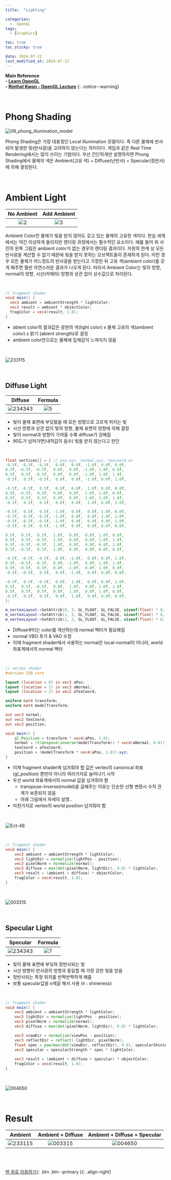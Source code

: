 ```yaml
---
title:  "Lighting"

categories:
  -  OpenGL
tags:
  - [Graphics]

toc: true
toc_sticky: true

date: 2024-07-22
last_modified_at: 2024-07-22
---
```



**Main Reference <br>- [Learn OpenGL](https://learnopengl.com/) <br>- [Rinthel Kwon - OpenGL Lecture](https://www.youtube.com/watch?v=kEAKvJKnvfA&list=PLvNHCGtd4kh_cYLKMP_E-jwF3YKpDP4hf&index=1)**
{: .notice--warning}

<br>

# Phong Shading

![09_phong_illumination_model](https://github.com/user-attachments/assets/5722e56e-767f-4092-919a-b74c5d6b402a)

Phong Shading은 가장 대표정인 Local Illumination 모델이다. 즉 다른 물체에 반사되어 발생한 빛(반사광)을 고려하지 않는다는 의미이다. 게임과 같은 Real Time Rendering에서는 많이 쓰이는 기법이다. 우선 간단하게만 설명하자면 Phong Shading에서 물체의 색은 Ambient(고유 색) + Diffuse(난반사) + Specular(정반사)에 의해 결정된다.

<br>

# Ambient Light

| No Ambient | Add Ambient |
|:-:|:-:|
|![2](https://github.com/inhopp/inhopp/assets/96368476/4b5d6cc1-c1f8-4292-87f2-751f070c8972)|![3](https://github.com/inhopp/inhopp/assets/96368476/196020e9-972f-4bd5-b184-1a0a9d5c74b4)| 

Ambient Color란 물체가 빛을 받지 않아도 갖고 있는 물체의 고유한 색이다. 현실 세계에서는 약간 이상하게 들리지만 렌더링 과정에서는 필수적인 요소이다. 예를 들어 위 사진의 왼쪽 그림은 ambient color가 없는 경우의 렌더링 결과이다. 자원의 한계 상 모든 반사광을 계산할 수 없기 때문에 빛을 받지 못하는 오브젝트들이 존재하게 된다. 이런 경우 모든 물체가 어느정도의 반사광을 받는다고 가정한 뒤 고유 색(ambient color)를 갖게 해주면 훨씬 자연스러운 결과가 나오게 된다. 따라서 Ambient Color는 빛의 방향, normal의 방향, 시선(카메라) 방향과 상관 없이 상수값으로 처리된다.

<br>

``` glsl
// fragment shader
void main() {
  vec3 ambient = ambientStrength * lightColor;
  vec3 result = ambient * objectColor;
  fragColor = vec4(result, 1.0);
}
```

- abient color의 결과값은 광원의 색(light color) x 물체 고유의 색(ambient color) x 밝기 (abient strength)로 결정
- ambient color만으로는 물체에 입체감이 느껴지지 않음

<br>

![233115](https://github.com/user-attachments/assets/96a669d5-5d2e-4a4b-ba67-6f6841ec4e29)

<br>

## Diffuse  Light

| Diffuse | Formula |
|:-:|:-:|
|![234343](https://github.com/user-attachments/assets/66246e05-ed33-4fb1-8132-44f31168dba1)|![5](https://github.com/inhopp/inhopp/assets/96368476/7e481130-c721-43be-a9fd-98f9b75d0f94)| 

- 빛이 물체 표면에 부딪혔을 때 모든 방향으로 고르게 퍼지는 빛
- 시선 방향과 상관 없이 빛의 방향, 물체 표면의 방향에 의해 결정
- 빛이 normal과 방향이 가까울 수록 diffuse가 강해짐
- 90도가 넘어가면(내적값이 음수) 빛을 받지 않는다고 판단

<br>

``` c++
float vertices[] = { // pos.xyz, normal.xyz, texcoord.uv
-0.5f, -0.5f, -0.5f,  0.0f,  0.0f, -1.0f, 0.0f, 0.0f,
0.5f, -0.5f, -0.5f,  0.0f,  0.0f, -1.0f, 1.0f, 0.0f,
0.5f,  0.5f, -0.5f,  0.0f,  0.0f, -1.0f, 1.0f, 1.0f,
-0.5f,  0.5f, -0.5f,  0.0f,  0.0f, -1.0f, 0.0f, 1.0f,

-0.5f, -0.5f,  0.5f,  0.0f,  0.0f,  1.0f, 0.0f, 0.0f,
0.5f, -0.5f,  0.5f,  0.0f,  0.0f,  1.0f, 1.0f, 0.0f,
0.5f,  0.5f,  0.5f,  0.0f,  0.0f,  1.0f, 1.0f, 1.0f,
-0.5f,  0.5f,  0.5f,  0.0f,  0.0f,  1.0f, 0.0f, 1.0f,

-0.5f,  0.5f,  0.5f, -1.0f,  0.0f,  0.0f, 1.0f, 0.0f,
-0.5f,  0.5f, -0.5f, -1.0f,  0.0f,  0.0f, 1.0f, 1.0f,
-0.5f, -0.5f, -0.5f, -1.0f,  0.0f,  0.0f, 0.0f, 1.0f,
-0.5f, -0.5f,  0.5f, -1.0f,  0.0f,  0.0f, 0.0f, 0.0f,

0.5f,  0.5f,  0.5f,  1.0f,  0.0f,  0.0f, 1.0f, 0.0f,
0.5f,  0.5f, -0.5f,  1.0f,  0.0f,  0.0f, 1.0f, 1.0f,
0.5f, -0.5f, -0.5f,  1.0f,  0.0f,  0.0f, 0.0f, 1.0f,
0.5f, -0.5f,  0.5f,  1.0f,  0.0f,  0.0f, 0.0f, 0.0f,

-0.5f, -0.5f, -0.5f,  0.0f, -1.0f,  0.0f, 0.0f, 1.0f,
0.5f, -0.5f, -0.5f,  0.0f, -1.0f,  0.0f, 1.0f, 1.0f,
0.5f, -0.5f,  0.5f,  0.0f, -1.0f,  0.0f, 1.0f, 0.0f,
-0.5f, -0.5f,  0.5f,  0.0f, -1.0f,  0.0f, 0.0f, 0.0f,

-0.5f,  0.5f, -0.5f,  0.0f,  1.0f,  0.0f, 0.0f, 1.0f,
0.5f,  0.5f, -0.5f,  0.0f,  1.0f,  0.0f, 1.0f, 1.0f,
0.5f,  0.5f,  0.5f,  0.0f,  1.0f,  0.0f, 1.0f, 0.0f,
-0.5f,  0.5f,  0.5f,  0.0f,  1.0f,  0.0f, 0.0f, 0.0f,
};

m_vertexLayout->SetAttrib(0, 3, GL_FLOAT, GL_FALSE, sizeof(float) * 8, 0);
m_vertexLayout->SetAttrib(1, 3, GL_FLOAT, GL_FALSE, sizeof(float) * 8, sizeof(float) * 3);
m_vertexLayout->SetAttrib(2, 2, GL_FLOAT, GL_FALSE, sizeof(float) * 8, sizeof(float) * 6);
```

- Diffuse부터는 color를 계산하는데 normal 벡터가 필요해짐
- normal VBO 추가 & VAO 수정
- 이때 fragment shader에서 사용하는 normal은 local-normal이 아니라, world 좌표계에서의 normal 벡터

<br>

``` glsl
// vertex shader
#version 330 core

layout (location = 0) in vec3 aPos;
layout (location = 1) in vec3 aNormal;
layout (location = 2) in vec2 aTexCoord;

uniform mat4 transform;
uniform mat4 modelTransform;

out vec3 normal;
out vec2 texCoord;
out vec3 position;

void main() {
    gl_Position = transform * vec4(aPos, 1.0);
    normal = (transpose(inverse(modelTransform)) * vec4(aNormal, 0.0)).xyz;
    texCoord = aTexCoord;
    position = (modelTransform * vec4(aPos, 1.0)).xyz;
}
```

- 이제 fragment shader에 넘겨줘야 할 값은 vertex의 canonical 좌표(gl_position) 뿐만이 아니라 여러가지로 늘어나기 시작
- 우선 world 좌표계에서의 normal 값을 넘겨줘야 함
    - transpose-inverse(model)을 곱해주는 이유는 단순한 선형 변환시 수직 관계가 보존되지 않음
    - 아래 그림에서 자세히 설명..
- 마찬가지로 vertex의 world position 넘겨줘야 함

<br>

![Ect-48](https://github.com/inhopp/inhopp/assets/96368476/2a4a7d83-5c09-4804-9c19-fa8e4b291a05)

<br>

``` glsl
// fragment shader
void main() {
    vec3 ambient = ambientStrength * lightColor;
    vec3 lightDir = normalize(lightPos - position);
    vec3 pixelNorm = normalize(normal);
    vec3 diffuse = max(dot(pixelNorm, lightDir), 0.0) * lightColor;
    vec3 result = (ambient + diffuse) * objectColor;
    fragColor = vec4(result, 1.0);
}
```

<br>

![003315](https://github.com/user-attachments/assets/6d2eaacf-a4e0-4398-9cca-afaf2ebd6632)

<br>



## Specular Light

| Specular | Formula |
|:-:|:-:|
|![234343](https://github.com/user-attachments/assets/66246e05-ed33-4fb1-8132-44f31168dba1)|![7](https://github.com/inhopp/inhopp/assets/96368476/c101c0eb-73b4-43a0-afb2-ed1e73621f4d)|

- 빛이 물체 표면에 부딪혀 정반사되는 빛
- 시선 방향이 반사광의 방향과 동일할 때 가장 강한 빛을 받음
- 정반사되는 특정 위치를 반짝반짝하게 해줌
- 보통 specular값을 n제곱 해서 사용 (n : shineness)

<br>

``` glsl
// fragment shader
void main() {
    vec3 ambient = ambientStrength * lightColor;
    vec3 lightDir = normalize(lightPos - position);
    vec3 pixelNorm = normalize(normal);
    vec3 diffuse = max(dot(pixelNorm, lightDir), 0.0) * lightColor;

    vec3 viewDir = normalize(viewPos - position);
    vec3 reflectDir = reflect(-lightDir, pixelNorm);
    float spec = pow(max(dot(viewDir, reflectDir), 0.0), specularShininess);
    vec3 specular = specularStrength * spec * lightColor;
 
    vec3 result = (ambient + diffuse + specular) * objectColor;
    fragColor = vec4(result, 1.0);
}
```

<br>

![004650](https://github.com/user-attachments/assets/7b97c05b-fc2a-49b3-84cb-927ac1602f06)



<br>

# Result

| Ambient | Ambient + Diffuse | Ambient + Diffuse + Specular |
|:-:|:-:|:-:|
| ![233115](https://github.com/user-attachments/assets/96a669d5-5d2e-4a4b-ba67-6f6841ec4e29) | ![003315](https://github.com/user-attachments/assets/6d2eaacf-a4e0-4398-9cca-afaf2ebd6632) | ![004650](https://github.com/user-attachments/assets/7b97c05b-fc2a-49b3-84cb-927ac1602f06) |

<br>
<br>


[맨 위로 이동하기](#){: .btn .btn--primary }{: .align-right}
